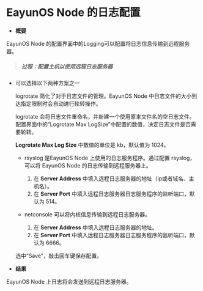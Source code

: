 # EayunOS Node 的日志配置

* **概要**

EayunOS Node 的配置界面中的Logging可以配置将日志信息传输到远程服务器。

> ##### 过程：配置主机以使用远程日志服务器

* 可以选择以下两种方案之一

  logrotate 简化了对于日志文件的管理。EayunOS Node 中日志文件的大小到达指定限制时会自动进行轮转操作。

  logrotate 会将日志文件重命名，并新建一个使用原来文件名的空日志文件。配置界面中的“Logrotate Max LogSize”中配置的数值，决定日志文件是否需要轮转。

  **Logrotate Max Log Size** 中数值的单位是 kb，默认值为 1024。

  * rsyslog 是EayunOS Node 上使用的日志服务程序。通过配置 rsyslog，可以将 EayunOS Node 的日志传输到远程服务器上。

    1. 在 **Server Address** 中填入远程日志服务器的地址（ip或者域名、主机名）。
    1. 在 **Server Port** 中填入远程日志服务器日志服务程序的监听端口，默认为 514。

  * netconsole 可以将内核信息传输到远程日志服务器。

    1. 在 **Server Address** 中填入远程日志服务器的地址。
    1. 在 **Server Port** 中填入远程日志服务器日志服务程序的监听端口，默认为 6666。

  选中“Save”，敲击回车键保存配置。

* **结果**

EayunOS Node 上日志将会发送到远程日志服务器。

